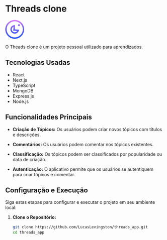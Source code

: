 # Threads clone

![Logo do Projeto](public/logo.svg)

O Theads clone é um projeto pessoal utilizado para aprendizados.

## Tecnologias Usadas

- React
- Next.js
- TypeScript
- MongoDB
- Express.js
- Node.js

## Funcionalidades Principais

- **Criação de Tópicos:** Os usuários podem criar novos tópicos com títulos e descrições.

- **Comentários:** Os usuários podem comentar nos tópicos existentes.

- **Classificação:** Os tópicos podem ser classificados por popularidade ou data de criação.

- **Autenticação:** O aplicativo permite que os usuários se autentiquem para criar tópicos e comentar.

## Configuração e Execução

Siga estas etapas para configurar e executar o projeto em seu ambiente local:

1. **Clone o Repositório:**

   ```bash
   git clone https://github.com/LucasLevingston/threads_app.git
   cd threads_app
   ```
